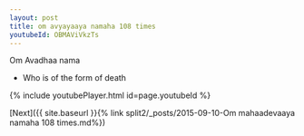 ```yaml
---
layout: post
title: om avyayaaya namaha 108 times
youtubeId: OBMAViVkzTs
---
```

 
 
Om Avadhaa nama 
 
 -  Who is of the form of death 
 
  
 
  
 
 
 
 
 
 


{% include youtubePlayer.html id=page.youtubeId %}
 
[Next]({{ site.baseurl }}{% link  split2/_posts/2015-09-10-Om mahaadevaaya namaha 108 times.md%})
 
